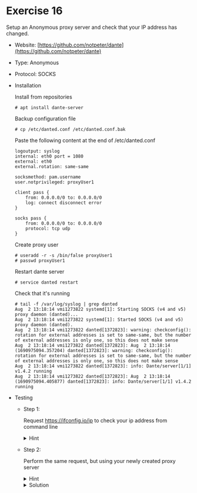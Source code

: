 # Exercise 16

  Setup an Anonymous proxy server and check that your IP address has changed.
  
  - Website: [https://github.com/notpeter/dante](https://github.com/notpeter/dante)
  - Type: Anonymous
  - Protocol: SOCKS
  - Installation
  
    Install from repositories
    
    ```shell
    # apt install dante-server
    ```
    
    Backup configuration file
    
    ```
    # cp /etc/danted.conf /etc/danted.conf.bak
    ```
    
    Paste the following content at the end of /etc/danted.conf
    
    ```
    logoutput: syslog
    internal: eth0 port = 1080
    external: eth0
    external.rotation: same-same
    
    socksmethod: pam.username
    user.notprivileged: proxyUser1
    
    client pass {
        from: 0.0.0.0/0 to: 0.0.0.0/0
        log: connect disconnect error
    }
    
    socks pass {
        from: 0.0.0.0/0 to: 0.0.0.0/0
        protocol: tcp udp
    }
    ```
    
    Create proxy user
    
    ```
    # useradd -r -s /bin/false proxyUser1
    # passwd proxyUser1
    ```
    
    Restart dante server
    
    ```
    # service danted restart
    ```
    
    Check that it's running
    
    ```
    # tail -f /var/log/syslog | grep danted
    Aug  2 13:18:14 vmi1273822 systemd[1]: Starting SOCKS (v4 and v5) proxy daemon (danted)...
    Aug  2 13:18:14 vmi1273822 systemd[1]: Started SOCKS (v4 and v5) proxy daemon (danted).
    Aug  2 13:18:14 vmi1273822 danted[1372823]: warning: checkconfig(): rotation for external addresses is set to same-same, but the number of external addresses is only one, so this does not make sense
    Aug  2 13:18:14 vmi1273822 danted[1372823]: Aug  2 13:18:14 (1690975094.357204) danted[1372823]: warning: checkconfig(): rotation for external addresses is set to same-same, but the number of external addresses is only one, so this does not make sense
    Aug  2 13:18:14 vmi1273822 danted[1372823]: info: Dante/server[1/1] v1.4.2 running
    Aug  2 13:18:14 vmi1273822 danted[1372823]: Aug  2 13:18:14 (1690975094.405877) danted[1372823]: info: Dante/server[1/1] v1.4.2 running
    ```
    
  - Testing
    
    - Step 1: 
      
      Request https://ifconfig.io/ip to check your ip address from command line
      
      <details>
      <summary>Hint</summary>
  
      You can use cURL command to request the URL
  
      ```
      # curl https://ifconfig.io/ip
      87.125.70.79
      ```
      </details>
  
    - Step 2:

      Perform the same request, but using your newly created proxy server
      
      <details>
      <summary>Hint</summary>
  
      To route your request through a proxy with cURL, you can use the following parameter
      
      ```
      -x socks5h://<proxyUser>:<proxyUserPassword>@<proxy_ip>:<proxy_port>
      ```
      </details>
      
      <details>
      <summary>Solution</summary>
      
      ```
      # curl -x socks5h://<proxyUser1>:<proxyUser1_password>@<proxy_ip>:1080 https://ifconfig.io/ip
      109.123.249.205
      ```
      </details>
  
